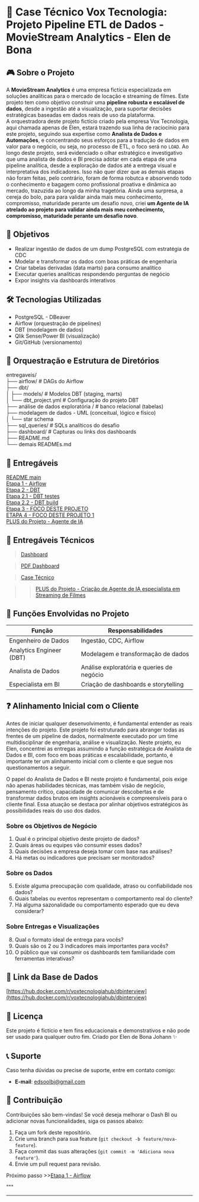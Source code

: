 # 🧹 Case Técnico Vox Tecnologia: Projeto Pipeline ETL de Dados - MovieStream Analytics - Elen de Bona

## 🎮 Sobre o Projeto

A **MovieStream Analytics** é uma empresa fictícia especializada em soluções analíticas para o mercado de locação e streaming de filmes. Este projeto tem como objetivo construir uma **pipeline robusta e escalável de dados**, desde a ingestão até a visualização, para suportar decisões estratégicas baseadas em dados reais de uso da plataforma. \
A orquestradora deste projeto fictício criado pela empresa Vox Tecnologia, aqui chamada apenas de Elen, estará trazendo sua linha de raciocínio para este projeto, seguindo sua expertise como **Analista de Dados e Automações**, e concentrando seus esforços para a tradução de dados em valor para o negócio, ou seja, no processo de ETL, o foco será no `LOAD`. Ao longo deste projeto, será evidenciado o olhar estratégico e investigativo que uma analista de dados e BI precisa adotar em cada etapa de uma pipeline analítica, desde a exploração de dados até a entrega visual e interpretativa dos indicadores.
Isso não quer dizer que as demais etapas não foram feitas, pelo contrário, foram de forma robutca e absorvendo todo o conhecimento e bagagem como profissional proativa e dinâmica ao mercado, trazuzida ao longo da minha tragetória. 
Ainda uma surpresa, a cereja do bolo, para para validar ainda mais meu conhecimento, compromisso, maturidade perante um desafio novo, criei **um Agente de IA atrelado ao projeto para validar ainda mais meu conhecimento, compromisso, maturidade perante um desafio novo**. 

## 🚀 Objetivos

- Realizar ingestão de dados de um dump PostgreSQL com estratégia de CDC
- Modelar e transformar os dados com boas práticas de engenharia
- Criar tabelas derivadas (data marts) para consumo analítico
- Executar queries analíticas respondendo perguntas de negócio
- Expor insights via dashboards interativos

## 🛠️ Tecnologias Utilizadas

- PostgreSQL - DBeaver
- Airflow (orquestração de pipelines)
- DBT (modelagem de dados)
- Qlik Sense/Power BI (visualização)
- Git/GitHub (versionamento)

## 🧱 Orquestração e Estrutura de Diretórios

entregaveis/<br>
├── airflow/ # DAGs do Airflow<br>
├── dbt/<br>
│ ├── models/ # Modelos DBT (staging, marts)<br>
│ └── dbt_project.yml # Configuração do projeto DBT<br>
├── análise de dados exploratória / # banco relacional (tabelas)<br>
    ├── modelagem de dados - UML (conceitual, lógico e físico)<br>
│   └── star schema<br>
├── sql_queries/ # SQLs analíticos do desafio<br>
├── dashboard/ # Capturas ou links dos dashboards<br>
├── README.md <br>
└── demais READMEs.md<br>


## 📌 Entregáveis
[README main](README.md)<br>
[Etapa 1 - Airflow](README_airflow.md)<br>
[Etapa 2 - DBT](README_dbt.md)<br>
[Etapa 2.1 - DBT testes](README_dbt_tests.md)<br>
[Etapa 2.2 - DBT build](<README_dbt build.md>)<br>
[Etapa 3 - FOCO DESTE PROJETO](README_analise_explor.md)<br>
[ETAPA 4 - FOCO DESTE PROJETO 1](<README_dash BI.md>)<br>
[PLUS do Projeto - Agente de IA](inteligencia/README_agente_IA.md)<br>


## 📌 Entregáveis Técnicos
>[Dashboard](<imagens/power bi dash movie stream elen case.png>)

>[PDF Dashboard](<pdf/Relatório Técnico de Análise de Dados MovieStream Analytics (1).pdf>)

>[Case Técnico](<pdf/case elen vox tech movie stream.pdf>)

>>[PLUS do Projeto - Criação de Agente de IA especialista em Streaming de Filmes](inteligencia)


## 🧠 Funções Envolvidas no Projeto

| Função                   | Responsabilidades                         |
| ------------------------ | ----------------------------------------- |
| Engenheiro de Dados      | Ingestão, CDC, Airflow                    |
| Analytics Engineer (DBT) | Modelagem e transformação de dados        |
| Analista de Dados        | Análise exploratória e queries de negócio |
| Especialista em BI       | Criação de dashboards e storytelling      |

## ❓ Alinhamento Inicial com o Cliente

Antes de iniciar qualquer desenvolvimento, é fundamental entender as reais intenções do projeto. Este projeto foi estruturado para abranger todas as frentes de um pipeline  de dados, normalmente executado por um time multidisciplinar de engenharia, análise e visualização. Neste projeto, eu Elen, concentrei as entregas assumindo a função estratégica de Analista de Dados e BI, com foco em boas práticas e escalabilidade, portanto, é importante ter um alinhamento inicial com o cliente e que segue nos questionamentos a seguir.

O papel do Analista de Dados e BI neste projeto é fundamental, pois exige não apenas habilidades técnicas, mas também visão de negócio, pensamento crítico, capacidade de comunicar descobertas e de transformar dados brutos em insights acionáveis e compreensíveis para o cliente final. Essa atuação se destaca por alinhar objetivos estratégicos às possibilidades reais do uso dos dados.

### Sobre os Objetivos de Negócio

1. Qual é o principal objetivo deste projeto de dados?
2. Quais áreas ou equipes vão consumir esses dados?
3. Quais decisões a empresa deseja tomar com base nas análises?
4. Há metas ou indicadores que precisam ser monitorados?

### Sobre os Dados

5. Existe alguma preocupação com qualidade, atraso ou confiabilidade nos dados?
6. Quais tabelas ou eventos representam o comportamento real do cliente?
7. Há alguma sazonalidade ou comportamento esperado que eu deva considerar?

### Sobre Entregas e Visualizações 

8. Qual o formato ideal de entrega para vocês?
9. Quais são os 2 ou 3 indicadores mais importantes para vocês?
10. O público que vai consumir os dashboards tem familiaridade com ferramentas interativas?

## 📌 Link da Base de Dados

[https://hub.docker.com/r/voxtecnologiahub/dbinterview](https://hub.docker.com/r/voxtecnologiahub/dbinterview)

## 📄 Licença

Este projeto é fictício e tem fins educacionais e demonstrativos e não pode ser usado para qualquer outro fim.
Criado por Elen de Bona Johann ✨

## 📞 **Suporte**

Caso tenha dúvidas ou precise de suporte, entre em contato comigo:
- **E-mail**: edsoolbj@gmail.com


## 🌟 **Contribuição**

Contribuições são bem-vindas! Se você deseja melhorar o Dash BI ou adicionar novas funcionalidades, siga os passos abaixo:

1. Faça um fork deste repositório.
2. Crie uma branch para sua feature (`git checkout -b feature/nova-feature`).
3. Faça commit das suas alterações (`git commit -m 'Adiciona nova feature'`).
4. Envie um pull request para revisão.


Próximo passo >>[Etapa 1 - Airflow](README_airflow.md)

"""
_____


